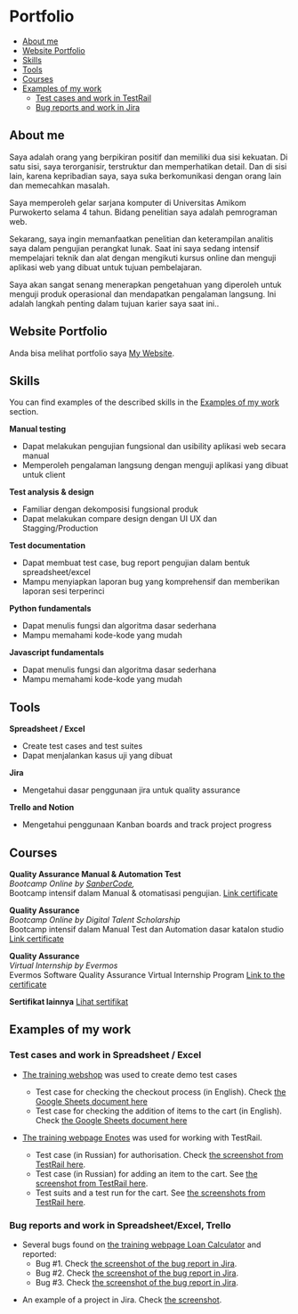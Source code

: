 # Portfolio
- [About me](#about-me)
- [Website Portfolio](#website-portfolio)
- [Skills](#skills)
- [Tools](#tools)
- [Courses](#courses)
- [Examples of my work](#examples-of-my-work)
  * [Test cases and work in TestRail](#test-cases-and-work-in-testrail)
  * [Bug reports and work in Jira](#bug-reports-and-work-in-jira)

## About me

Saya adalah orang yang berpikiran positif dan memiliki dua sisi kekuatan. Di satu sisi, saya terorganisir, terstruktur dan memperhatikan detail. Dan di sisi lain, karena kepribadian saya, saya suka berkomunikasi dengan orang lain dan memecahkan masalah.

Saya memperoleh gelar sarjana komputer di Universitas Amikom Purwokerto selama 4 tahun. Bidang penelitian saya adalah pemrograman web.

Sekarang, saya ingin memanfaatkan penelitian dan keterampilan analitis saya dalam pengujian perangkat lunak. Saat ini saya sedang intensif mempelajari teknik dan alat dengan mengikuti kursus online dan menguji aplikasi web yang dibuat untuk tujuan pembelajaran.

Saya akan sangat senang menerapkan pengetahuan yang diperoleh untuk menguji produk operasional dan mendapatkan pengalaman langsung. Ini adalah langkah penting dalam tujuan karier saya saat ini..

## Website Portfolio
Anda bisa melihat portfolio saya [My Website](https://syarifrh.netlify.app/).

## Skills

You can find examples of the described skills in the [Examples of my work](#examples-of-my-work) section.

__Manual testing__
  * Dapat melakukan pengujian fungsional dan usibility aplikasi web secara manual
  * Memperoleh pengalaman langsung dengan menguji aplikasi yang dibuat untuk client

__Test analysis & design__
  * Familiar dengan dekomposisi fungsional produk
  * Dapat melakukan compare design dengan UI UX dan Stagging/Production

__Test documentation__
  * Dapat membuat test case, bug report pengujian dalam bentuk spreadsheet/excel
  * Mampu menyiapkan laporan bug yang komprehensif dan memberikan laporan sesi terperinci

__Python fundamentals__
  * Dapat menulis fungsi dan algoritma dasar sederhana
  * Mampu memahami kode-kode yang mudah

__Javascript fundamentals__
  * Dapat menulis fungsi dan algoritma dasar sederhana
  * Mampu memahami kode-kode yang mudah

## Tools

__Spreadsheet / Excel__
  * Create test cases and test suites
  * Dapat menjalankan kasus uji yang dibuat

__Jira__
  * Mengetahui dasar penggunaan jira untuk quality assurance

__Trello and Notion__
  * Mengetahui penggunaan Kanban boards and track project progress

## Courses

__Quality Assurance Manual & Automation Test__  
*Bootcamp Online by [SanberCode](https://sanbercode.com/),*  
Bootcamp intensif dalam Manual & otomatisasi pengujian.
[Link certificate](https://drive.google.com/file/d/1Dh9cfZpAl4f_RMgtKCGT51ikayEtsN4k/view/)  

__Quality Assurance__  
*Bootcamp Online by Digital Talent Scholarship*  
Bootcamp intensif dalam Manual Test dan Automation dasar katalon studio
[Link certificate](https://drive.google.com/file/d/1kpfFhznIjqaRgM5_IsgNb7xtOLzJggTo/view?usp=sharing)

__Quality Assurance__  
*Virtual Internship by Evermos*  
Evermos Software Quality Assurance Virtual Internship Program
[Link to the certificate](https://drive.google.com/file/d/1XQtxToLcMEAaHCRxWz4ePqHpca3gohgc/view?usp=share_link)

__Sertifikat lainnya__
[Lihat sertifikat](https://www.linkedin.com/in/syarif-ridhohidayatulloh/details/certifications/)

## Examples of my work

### Test cases and work in Spreadsheet / Excel

- [The training webshop](http://automationpractice.com/) was used to create demo test cases
  * Test case for checking the checkout process (in English). Check [the Google Sheets document here](https://docs.google.com/spreadsheets/d/1NpgiyQr2mx2YKddbXOFi7YygWE_jUve3spzscLkpTuY/edit?usp=sharing)
  * Test case for checking the addition of items to the cart (in English). Check [the Google Sheets document here](https://docs.google.com/spreadsheets/d/1PTc-aPCKWBm4B3aaTPsvJ5wgW0P-KkpvaclZAbQzTZY/edit#gid=0)

- [The training webpage Enotes](https://enotes.pointschool.ruin) was used for working with TestRail.
  * Test case (in Russian) for authorisation. Check [the screenshot from TestRail here](https://drive.google.com/file/d/1X9q5h3NKLI7NZpoU-gaHwSrYq_KQtDsl/view?usp=sharing).
  * Test case (in Russian) for adding an item to the cart. See [the screenshot from TestRail here](https://drive.google.com/file/d/1L74DBG62BRnl45WuVYsuR3RoYU4KZHrI/view?usp=sharing).
  * Test suits and a test run for the cart. See [the screenshots from TestRail here](https://drive.google.com/file/d/1imQyEHdDE9FCWtnnPZurh0J9QMTWrS3l/view?usp=sharing).


### Bug reports and work in Spreadsheet/Excel, Trello

- Several bugs found on [the training webpage Loan Calculator](http://creditcalculator.pointschool.ru) and reported:
  * Bug #1. Check [the screenshot of the bug report in Jira](https://drive.google.com/file/d/1Ypqw992_r6YgXNdqslH1FVW3Y33sT6ip/view?usp=sharing).
  * Bug #2. Check [the screenshot of the bug report in Jira](https://drive.google.com/file/d/15KB2fIqWO4uIUbAMejk8ZZrkpPfJzz1m/view?usp=sharing).
  * Bug #3. Check [the screenshot of the bug report in Jira](https://drive.google.com/file/d/1Qn_Fe5gwdEQ-f4PKpg115CZaWl3_N705/view?usp=sharing).
* An example of a project in Jira. Check [the screenshot](https://drive.google.com/file/d/1uN7R4SGWYZ0zn45id8_CeSzs4sn68BWq/view?usp=sharing).

